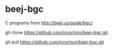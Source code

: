 # beej-bgc
C programs from http://beej.us/guide/bgc/

git clone https://github.com/jcrochon/beej-bgc.git

git pull https://github.com/jcrochon/beej-bgc.git
